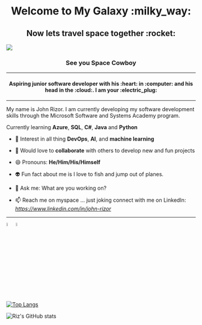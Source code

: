 <h1 align="center">Welcome to My Galaxy :milky_way:</h1>
<h2 align="center">Now lets travel space together :rocket:</h2>


<img src="https://mdierick.github.io/images/WISE_banner_credit.jpg"></img>


<h3 align="center">See you Space Cowboy</h3>

_________
<h4 align="center">Aspiring junior software developer with his :heart: in :computer: and his head in the :cloud:. I am your :electric_plug:</h3>

_________
My name is John Rizor. I am currently developing my software development skills through the Microsoft Software and Systems Academy program.

Currently learning **Azure**, **SQL**, **C#**, **Java** and **Python** 

- :thought_balloon: Interest in all thing **DevOps**, **AI**, and **machine learning**

- :open_hands: Would love to **collaborate** with others to develop new and fun projects

- 😄 Pronouns: **He/Him/His/Himself**

- :alien: Fun fact about me is I love to fish and jump out of planes.

- 💬 Ask me: What are you working on?

- 📫 Reach me on myspace ... just joking connect with me on LinkedIn: *https://www.linkedin.com/in/john-rizor*



_____________

<p align="left"> <img src="https://upload.wikimedia.org/wikipedia/commons/8/82/C_Sharp_logo.png" width="5%"></img><img src="https://opsgility.com/Images/azure-icons/azure-logo.png" width="5%"></img>

[![Top Langs](https://github-readme-stats.vercel.app/api/top-langs/?username=JohnRizor)](https://github.com/JohnRizor/github-readme-stats)

![Riz's GitHub stats](https://github-readme-stats.vercel.app/api?username=JohnRizor&show_icons=true&theme=dark)

